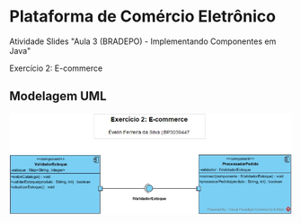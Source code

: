 # Plataforma de Comércio Eletrônico

Atividade Slides "Aula 3 (BRADEPO) - Implementando Componentes em Java"

Exercício 2: E-commerce

## Modelagem UML

![E-commmerce - Diagrama de Componentes em UML](componentDiagramUML\exercicio2_ecommerce.jpg)

